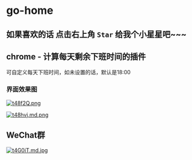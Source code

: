 # go-home

## 如果喜欢的话  点击右上角 `Star` 给我个小星星吧~~~


## chrome - 计算每天剩余下班时间的插件
可自定义每天下班时间，如未设置的话，默认是18:00

### 界面效果图

[![t48f2Q.png](https://s1.ax1x.com/2020/06/09/t48f2Q.png)](https://imgchr.com/i/t48f2Q)

[![t48hvj.md.png](https://s1.ax1x.com/2020/06/09/t48hvj.md.png)](https://imgchr.com/i/t48hvj)



## WeChat群
[![t4G0iT.md.jpg](https://s1.ax1x.com/2020/06/09/t4G0iT.md.jpg)](https://imgchr.com/i/t4G0iT)
